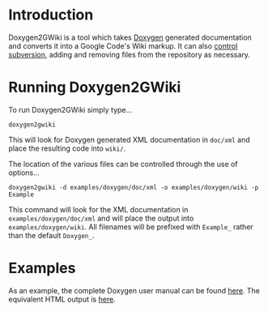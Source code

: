 # Introduction #

Doxygen2GWiki is a tool which takes [Doxygen](http://www.doxygen.org) generated documentation and converts it into a Google Code's Wiki markup. It can also [control subversion](CommandLineParameters.md), adding and removing files from the repository as necessary.

# Running Doxygen2GWiki #

To run Doxygen2GWiki simply type...
```
doxygen2gwiki
```

This will look for Doxygen generated XML documentation in `doc/xml` and place the resulting code into `wiki/`.

The location of the various files can be controlled through the use of options...
```
doxygen2gwiki -d examples/doxygen/doc/xml -o examples/doxygen/wiki -p Example
```

This command will look for the XML documentation in `examples/doxygen/doc/xml` and will place the output into `examples/doxygen/wiki`. All filenames will be prefixed with `Example_` rather than the default `Doxygen_`.

# Examples #

As an example, the complete Doxygen user manual can be found [here](Doxygen.md). The equivalent HTML output is [here](http://www.stack.nl/~dimitri/doxygen/manual.html).